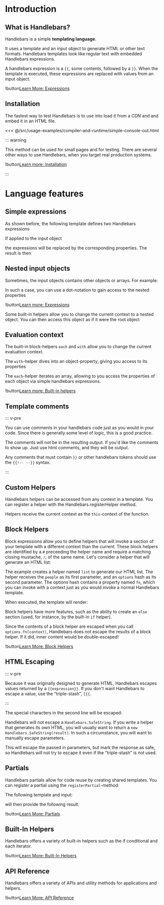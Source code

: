 # Introduction

## What is Handlebars?

Handlebars is a simple **templating language**.

It uses a template and an input object to generate HTML or other text formats. Handlebars templates look like regular
text with embedded Handlebars expressions.

<ExamplePart examplePage="/examples/simple-expressions" show="template"/>

A handlebars expression is a `{{`, some contents, followed by a `}}`. When the template is executed, these expressions
are replaced with values from an input object.

!button[Learn More: Expressions](expressions.html)

## Installation

The fastest way to test Handlebars is to use into load it from a _CDN_ and and embed it in an HTML file.

<<< @/src/usage-examples/compiler-and-runtime/simple-console-out.html

::: warning

This method can be used for small pages and for testing. There are several other ways to use Handlebars, when you target
real production systems.

!button[Learn more: Installation](../installation/index.md)

:::

# Language features

## Simple expressions

As shown before, the following template defines two Handlebars expressions

<ExamplePart examplePage="/examples/simple-expressions" show="template"/>

If applied to the input object

<ExamplePart examplePage="/examples/simple-expressions" show="input"/>

the expressions will be replaced by the corresponding properties. The result is then

<ExamplePart examplePage="/examples/simple-expressions" show="output"/>

## Nested input objects

Sometimes, the input objects contains other objects or arrays. For example:

<ExamplePart examplePage="/examples/path-expressions-dot" show="input" />

In such a case, you can use a dot-notation to gain access to the nested properties

<ExamplePart examplePage="/examples/path-expressions-dot" show="template"/>

!button[Learn more: Expressions](./expressions.md)

Some built-in helpers allow you to change the current context to a nested object. You can then access this object as if
it were the root object

## Evaluation context

The built-in block-helpers `each` and `with` allow you to change the current evaluation context.

The `with`-helper dives into an object-property, giving you access to its properties

<Flex>
<ExamplePart examplePage="/examples/builtin-helper-with-block" show="template"/>
<ExamplePart examplePage="/examples/builtin-helper-with-block" show="input"/>
</Flex>

The `each`-helper iterates an array, allowing to you access the properties of each object via simple handlebars
expressions.

<Flex>
<ExamplePart examplePage="/examples/builtin-helper-each-block" show="template"/>
<ExamplePart examplePage="/examples/builtin-helper-each-block" show="input"/>
</Flex>

!button[Learn more: Built-in helpers](./builtin-helpers.md)

## Template comments

::: v-pre

You can use comments in your handlebars code just as you would in your code. Since there is generally some level of
logic, this is a good practice.

The comments will not be in the resulting output. If you'd like the comments to show up. Just use html comments, and
they will be output.

Any comments that must contain `}}` or other handlebars tokens should use the `{{!-- --}}` syntax.

:::

<ExamplePart examplePage="/examples/comments" show="template"/>

## Custom Helpers

Handlebars helpers can be accessed from any context in a template. You can register a helper with the
Handlebars.registerHelper method.

<Flex>
<ExamplePart examplePage="/examples/helper-simple" show="template" />
<ExamplePart examplePage="/examples/helper-simple" show="preparationScript" />
</Flex>

Helpers receive the current context as the `this`-context of the function.

<Flex>
<ExamplePart examplePage="/examples/helper-this-context" show="template" />
<ExamplePart examplePage="/examples/helper-this-context" show="preparationScript" />
</Flex>

## Block Helpers

Block expressions allow you to define helpers that will invoke a section of your template with a different context than
the current. These block helpers are identified by a `#` preceeding the helper name and require a matching closing
mustache, `/`, of the same name. Let's consider a helper that will generate an HTML list:

<ExamplePart examplePage="/examples/helper-block" show="preparationScript" />

The example creates a helper named `list` to generate our HTML list. The helper receives the `people` as its first
parameter, and an `options` hash as its second parameter. The options hash contains a property named `fn`, which you can
invoke with a context just as you would invoke a normal Handlebars template.

When executed, the template will render:

<ExamplePart examplePage="/examples/helper-block" show="output" />

Block helpers have more features, such as the ability to create an `else` section (used, for instance, by the built-in
`if` helper).

Since the contents of a block helper are escaped when you call `options.fn(context)`, Handlebars does not escape the
results of a block helper. If it did, inner content would be double-escaped!

!button[Learn More: Block Helpers](block-helpers.html)

## HTML Escaping

::: v-pre

Because it was originally designed to generate HTML, Handlebars escapes values returned by a `{{expression}}`. If you
don't want Handlebars to escape a value, use the "triple-stash", `{{{`.

:::

<ExamplePart examplePage="/examples/html-escaping" show="template" />

The special characters in the second line will be escaped:

<ExamplePart examplePage="/examples/html-escaping" show="output" />

Handlebars will not escape a `Handlebars.SafeString`. If you write a helper that generates its own HTML, you will
usually want to return a `new Handlebars.SafeString(result)`. In such a circumstance, you will want to manually escape
parameters.

<ExamplePart examplePage="/examples/helper-safestring" show="preparationScript" />

This will escape the passed in parameters, but mark the response as safe, so Handlebars will not try to escape it even
if the "triple-stash" is not used.

## Partials

Handlebars partials allow for code reuse by creating shared templates. You can register a partial using the
`registerPartial`-method:

<ExamplePart examplePage="/examples/partials-register" show="preparationScript" />

The following template and input:

<Flex>
<ExamplePart examplePage="/examples/partials-register" show="template" />
<ExamplePart examplePage="/examples/partials-register" show="input" />
</Flex>

will then provide the following result:

<ExamplePart examplePage="/examples/partials-register" show="output" />

!button[Learn More: Partials](partials.html)

## Built-In Helpers

Handlebars offers a variety of built-in helpers such as the if conditional and each iterator.

!button[Learn More: Built-In Helpers](builtin-helpers.html)

## API Reference

Handlebars offers a variety of APIs and utility methods for applications and helpers.

!button[Learn More: API Reference](/api-reference/)
